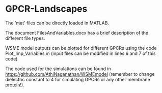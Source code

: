 # GPCR-Landscapes

The 'mat' files can be directly loaded in MATLAB.

The document FilesAndVariables.docx has a brief description of the different file types.

WSME model outputs can be plotted for different GPCRs using the code Plot_Imp_Variables.m (input files can be modified in lines 6 and 7 of this code)

The code used for the simulations can be found in https://github.com/AthiNaganathan/WSMEmodel (remember to change dielectric constant to 4 for simulating GPCRs or any other membrane protein!).
